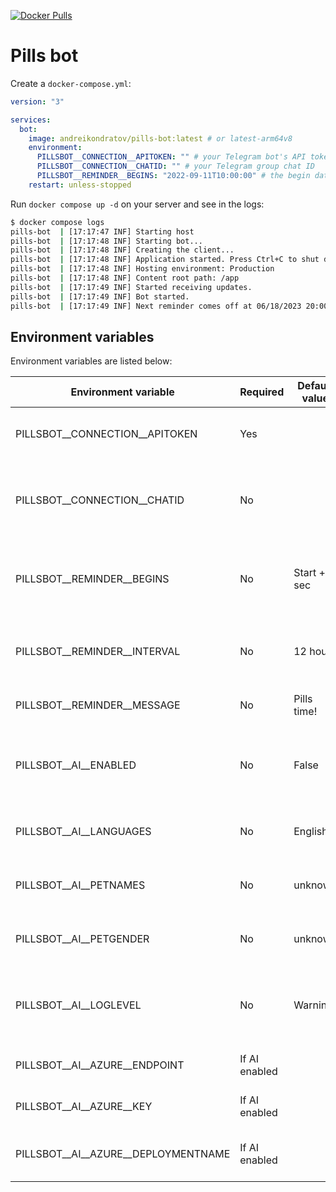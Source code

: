 [![Docker Pulls](https://img.shields.io/docker/pulls/andreikondratov/pills-bot)](https://hub.docker.com/r/andreikondratov/pills-bot)

# Pills bot

Create a `docker-compose.yml`:

```yml
version: "3"

services:
  bot:
    image: andreikondratov/pills-bot:latest # or latest-arm64v8
    environment:
      PILLSBOT__CONNECTION__APITOKEN: "" # your Telegram bot's API token
      PILLSBOT__CONNECTION__CHATID: "" # your Telegram group chat ID
      PILLSBOT__REMINDER__BEGINS: "2022-09-11T10:00:00" # the begin date and time (UTC)
    restart: unless-stopped
```

Run `docker compose up -d` on your server and see in the logs:

```sh
$ docker compose logs
pills-bot  | [17:17:47 INF] Starting host
pills-bot  | [17:17:48 INF] Starting bot...
pills-bot  | [17:17:48 INF] Creating the client...
pills-bot  | [17:17:48 INF] Application started. Press Ctrl+C to shut down.
pills-bot  | [17:17:48 INF] Hosting environment: Production
pills-bot  | [17:17:48 INF] Content root path: /app
pills-bot  | [17:17:49 INF] Started receiving updates.
pills-bot  | [17:17:49 INF] Bot started.
pills-bot  | [17:17:49 INF] Next reminder comes off at 06/18/2023 20:00:00
```

## Environment variables

Environment variables are listed below:

|Environment variable|Required|Default value|Description|
|---|---|---|---|
|PILLSBOT__CONNECTION__APITOKEN|Yes||The API token for your bot in Telegram|
|PILLSBOT__CONNECTION__CHATID|No||Ignore messages from chats or users other than this one|
|PILLSBOT__REMINDER__BEGINS|No|Start + 5 sec|The UTC date and time after which to schedule reminders|
|PILLSBOT__REMINDER__INTERVAL|No|12 hours|The interval after which a new reminder will be sent|
|PILLSBOT__REMINDER__MESSAGE|No|Pills time!|The default message to send|
|PILLSBOT__AI__ENABLED|No|False|Enabled AI features (requires a model in Azure OpenAI)|
|PILLSBOT__AI__LANGUAGES|No|English|Comma-separated list of languages|
|PILLSBOT__AI__PETNAMES|No|unknown|The name(s) the cat is called|
|PILLSBOT__AI__PETGENDER|No|unknown|The gender of the cat (male or female)|
|PILLSBOT__AI__LOGLEVEL|No|Warning|The minimum log level for Semantic Kernel diagnostics|
|PILLSBOT__AI__AZURE__ENDPOINT|If AI enabled||The Azure OpenAI endpoint|
|PILLSBOT__AI__AZURE__KEY|If AI enabled||The Azure OpenAI API key|
|PILLSBOT__AI__AZURE__DEPLOYMENTNAME|If AI enabled||The Azure OpenAI deployment name|
